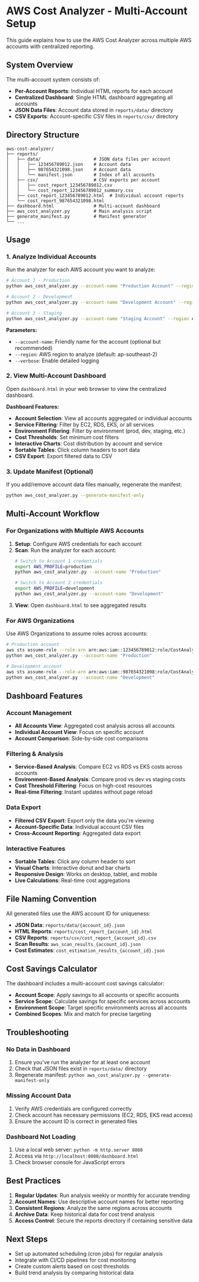 # AWS Cost Analyzer - Multi-Account Setup

This guide explains how to use the AWS Cost Analyzer across multiple AWS accounts with centralized reporting.

## System Overview

The multi-account system consists of:

- **Per-Account Reports**: Individual HTML reports for each account
- **Centralized Dashboard**: Single HTML dashboard aggregating all accounts
- **JSON Data Files**: Account data stored in `reports/data/` directory
- **CSV Exports**: Account-specific CSV files in `reports/csv/` directory

## Directory Structure

```
aws-cost-analyzer/
├── reports/
│   ├── data/                    # JSON data files per account
│   │   ├── 123456789012.json    # Account data
│   │   ├── 987654321098.json    # Account data
│   │   └── manifest.json        # Index of all accounts
│   ├── csv/                     # CSV exports per account
│   │   ├── cost_report_123456789012.csv
│   │   └── cost_report_123456789012_summary.csv
│   ├── cost_report_123456789012.html  # Individual account reports
│   └── cost_report_987654321098.html
├── dashboard.html               # Multi-account dashboard
├── aws_cost_analyzer.py         # Main analysis script
├── generate_manifest.py         # Manifest generator
└── ...
```

## Usage

### 1. Analyze Individual Accounts

Run the analyzer for each AWS account you want to analyze:

```bash
# Account 1 - Production
python aws_cost_analyzer.py --account-name "Production Account" --region ap-southeast-2

# Account 2 - Development  
python aws_cost_analyzer.py --account-name "Development Account" --region us-east-1

# Account 3 - Staging
python aws_cost_analyzer.py --account-name "Staging Account" --region eu-west-1
```

**Parameters:**
- `--account-name`: Friendly name for the account (optional but recommended)
- `--region`: AWS region to analyze (default: ap-southeast-2)
- `--verbose`: Enable detailed logging

### 2. View Multi-Account Dashboard

Open `dashboard.html` in your web browser to view the centralized dashboard.

**Dashboard Features:**
- **Account Selection**: View all accounts aggregated or individual accounts
- **Service Filtering**: Filter by EC2, RDS, EKS, or all services
- **Environment Filtering**: Filter by environment (prod, dev, staging, etc.)
- **Cost Thresholds**: Set minimum cost filters
- **Interactive Charts**: Cost distribution by account and service
- **Sortable Tables**: Click column headers to sort data
- **CSV Export**: Export filtered data to CSV

### 3. Update Manifest (Optional)

If you add/remove account data files manually, regenerate the manifest:

```bash
python aws_cost_analyzer.py --generate-manifest-only
```

## Multi-Account Workflow

### For Organizations with Multiple AWS Accounts

1. **Setup**: Configure AWS credentials for each account
2. **Scan**: Run the analyzer for each account:
   ```bash
   # Switch to Account 1 credentials
   export AWS_PROFILE=production
   python aws_cost_analyzer.py --account-name "Production"
   
   # Switch to Account 2 credentials  
   export AWS_PROFILE=development
   python aws_cost_analyzer.py --account-name "Development"
   ```
3. **View**: Open `dashboard.html` to see aggregated results

### For AWS Organizations

Use AWS Organizations to assume roles across accounts:

```bash
# Production account
aws sts assume-role --role-arn arn:aws:iam::123456789012:role/CostAnalysisRole --role-session-name cost-analysis
python aws_cost_analyzer.py --account-name "Production"

# Development account
aws sts assume-role --role-arn arn:aws:iam::987654321098:role/CostAnalysisRole --role-session-name cost-analysis  
python aws_cost_analyzer.py --account-name "Development"
```

## Dashboard Features

### Account Management
- **All Accounts View**: Aggregated cost analysis across all accounts
- **Individual Account View**: Focus on specific account
- **Account Comparison**: Side-by-side cost comparisons

### Filtering & Analysis
- **Service-Based Analysis**: Compare EC2 vs RDS vs EKS costs across accounts
- **Environment-Based Analysis**: Compare prod vs dev vs staging costs
- **Cost Threshold Filtering**: Focus on high-cost resources
- **Real-time Filtering**: Instant updates without page reload

### Data Export
- **Filtered CSV Export**: Export only the data you're viewing
- **Account-Specific Data**: Individual account CSV files
- **Cross-Account Reporting**: Aggregated data export

### Interactive Features
- **Sortable Tables**: Click any column header to sort
- **Visual Charts**: Interactive donut and bar charts
- **Responsive Design**: Works on desktop, tablet, and mobile
- **Live Calculations**: Real-time cost aggregations

## File Naming Convention

All generated files use the AWS account ID for uniqueness:

- **JSON Data**: `reports/data/{account_id}.json`
- **HTML Reports**: `reports/cost_report_{account_id}.html`
- **CSV Reports**: `reports/csv/cost_report_{account_id}.csv`
- **Scan Results**: `aws_scan_results_{account_id}.json`
- **Cost Estimates**: `cost_estimation_results_{account_id}.json`

## Cost Savings Calculator

The dashboard includes a multi-account cost savings calculator:

- **Account Scope**: Apply savings to all accounts or specific accounts
- **Service Scope**: Calculate savings for specific services across accounts
- **Environment Scope**: Target specific environments across all accounts
- **Combined Scopes**: Mix and match for precise targeting

## Troubleshooting

### No Data in Dashboard
1. Ensure you've run the analyzer for at least one account
2. Check that JSON files exist in `reports/data/` directory
3. Regenerate manifest: `python aws_cost_analyzer.py --generate-manifest-only`

### Missing Account Data
1. Verify AWS credentials are configured correctly
2. Check account has necessary permissions (EC2, RDS, EKS read access)
3. Ensure the account ID is correct in generated files

### Dashboard Not Loading
1. Use a local web server: `python -m http.server 8080`
2. Access via `http://localhost:8080/dashboard.html`
3. Check browser console for JavaScript errors

## Best Practices

1. **Regular Updates**: Run analysis weekly or monthly for accurate trending
2. **Account Names**: Use descriptive account names for better reporting
3. **Consistent Regions**: Analyze the same regions across accounts
4. **Archive Data**: Keep historical data for cost trend analysis
5. **Access Control**: Secure the reports directory if containing sensitive data

## Next Steps

- Set up automated scheduling (cron jobs) for regular analysis
- Integrate with CI/CD pipelines for cost monitoring
- Create custom alerts based on cost thresholds
- Build trend analysis by comparing historical data